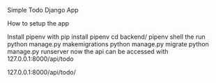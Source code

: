 Simple Todo Django App

How to setup the app

Install pipenv with 
  pip install pipenv
  cd backend/
  pipenv shell
the run 
  python manage.py makemigrations
  python manage.py migrate
  python manage.py runserver
now the api can be accessed with
127.0.0.1:8000/api/todo

127.0.0.1:8000/api/todo/<id>
